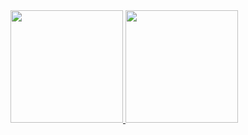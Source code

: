 <div>
  <a href="https://github.com/DiogoSamnas" />
  <img height="180em" src="https://github-readme-stats.vercel.app/api?username=DiogoSamnas&show_icons=true&theme=react&count_private=true&hide=stars,prs" />
  <img height="180em" src="https://github-readme-stats.vercel.app/api/top-langs/?username=DiogoSamnas&theme=react" />
</div>
